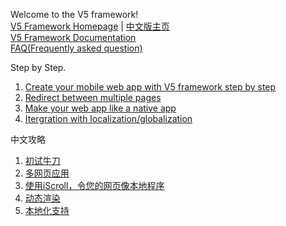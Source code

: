Welcome to the V5 framework!  
[V5 Framework Homepage](http://v5framework.com/) | [中文版主页](http://v5framework.com/index_cn.html)  
[V5 Framework Documentation](http://v5framework.com/docs)  
[FAQ(Frequently asked question)](https://github.com/V5Framework/V5/wiki/FAQ)  

Step by Step. 

1. [Create your mobile web app with V5 framework step by step](https://github.com/V5Framework/V5/wiki/Create-your-mobile-web-app-with-V5-framework-step-by-step)  
2. [Redirect between multiple pages](https://github.com/V5Framework/V5/wiki/Redirect-between-multiple-pages)  
3. [Make your web app like a native app](https://github.com/V5Framework/V5/wiki/Make-your-web-app-like-a-native-app)  
4. [Itergration with localization/globalization](https://github.com/V5Framework/V5/wiki/l10n)  

中文攻略  

1. [初试牛刀](https://github.com/V5Framework/V5/wiki/simple)  
2. [多网页应用](https://github.com/V5Framework/V5/wiki/multipe)  
3. [使用iScroll，令您的网页像本地程序](https://github.com/V5Framework/V5/wiki/iscroll)  
4. [动态渲染](https://github.com/V5Framework/V5/wiki/render)  
5. [本地化支持](https://github.com/V5Framework/V5/wiki/localization)  

